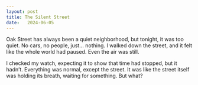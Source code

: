 ```yaml
---
layout: post
title: The Silent Street
date:   2024-06-05
---
```


Oak Street has always been a quiet neighborhood, but tonight, it was too quiet. No cars, no people, just... nothing. I walked down the street, and it felt like the whole world had paused. Even the air was still. 

I checked my watch, expecting it to show that time had stopped, but it hadn’t. Everything was normal, except the street. It was like the street itself was holding its breath, waiting for something. But what?
